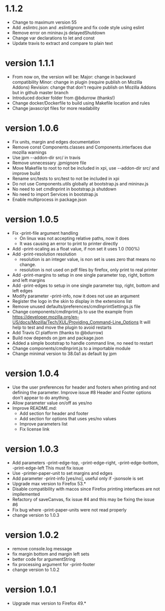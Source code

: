 # 1.1.2
- Change to maximum version 55
- Add .eslintrc.json and .eslintignore and fix code style using eslint
- Remove error on mininav.js delayedShutdown
- Change var declarations to let and const
- Update travis to extract and compare to plain text

# version 1.1.1
- From now on, the version will be:
    Major: change in backward compatibility
    Minor: change in plugin (require publish on Mozilla Addons)
    Revision: change that don't require publish on Mozilla Addons but in github master branch
- Introduced docker folder from @bdurrow (thanks!)
- Change docker/Dockerfile to build using Makefile location and rules
- Change javascript files for more readability

# version 1.0.6
- Fix units, margin and edges documentation
- Remove const Components.classes and Components.interfaces due mozilla warnings
- Use jpm --addon-dir src/ in travis
- Remove unnecessary .jpmignore file
- Move Makefile to root to not be included in xpi, use --addon-dir src/ and improve build
- Rename src/tests to src/test to not be included in xpi
- Do not use Components.utils globally at bootstrap.js and mininav.js
- No need to set cmdlnprint in bootstrap.js shutdown
- No need to import Services in bootstrap.js
- Enable multiprocess in package.json

# version 1.0.5
- Fix -print-file argument handling
    - On linux was not accepting relative paths, now it does
    - It was causing an error to print to printer directly
- Add -print-scaling as a float value, if non set it uses 1.0 (100%)
- Add -print-resolution resolution
    - resolution is an integer value, is non set is uses zero that means no change.
    - resolution is not used on pdf files by firefox, only print to real printer
- Add -print-margins to setup in one single parameter top, right, bottom and left margins
- Add -print-edges to setup in one single parameter top, right, bottom and left edges
- Modify parameter -print-info, now it does not use an argument
- Register the logo in the skin to display in the extensions list
- Remove unused defaults/preferences/cmdlnprintSettings.js file
- Change components/cmdlnprint.js to use the example from
  <https://developer.mozilla.org/en-US/docs/Mozilla/Tech/XUL/Providing_Command-Line_Options>
  It will help to test and move the plugin to avoid restarts
- Add Travis CI platform (thanks to @bdurrow)
- Build now depends on jpm and package.json
- Added a simple bootstrap to handle command line, no need to restart
- Change components/cmdlnprint.js to a importable module
- Change minimal version to 38.0a1 as default by jpm

# version 1.0.4
- Use the user preferences for header and footers when printing and not defining the parameter.
  Improve issue #8 Header and Footer options don't appear to do anything.
- Allow parameter value on/off as yes/no
- Improve README.md:
    - Add section for header and footer
    - Add section for options that uses yes/no values
    - Improve parameters list
    - Fix license link

# version 1.0.3
- Add parameters -print-edge-top, -print-edge-right, -print-edge-bottom, -print-edge-left
  This must fix issue
- Use -printer-paper-unit to set margins and edges
- Add parameter -print-info [yes/no], useful only if -jsonsole is set
- Upgrade max version to Firefox 53.*
- Disable compatibility with macos since Firefox printing interfaces are not impllemented
- Refactory of saveCanvas, fix issue #4 and this may be fixing the issue #6
- Fix bug where -print-paper-units were not read properly
- change version to 1.0.3

# version 1.0.2
- remove console.log message
- fix margin bottom and margin left sets
- better code for argumentString
- fix processing argument for -print-footer
- change version to 1.0.2

# version 1.0.1
- Upgrade max version to Firefox 49.*
